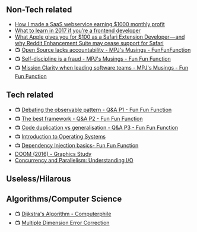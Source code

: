 ## Non-Tech related
- [How I made a SaaS webservice earning $1000 monthly profit](https://hackernoon.com/how-i-made-a-saas-webservice-earning-1000-monthly-profit-6d2b782b95c8)
- [What to learn in 2017 if you’re a frontend developer](https://medium.com/@sapegin/what-to-learn-in-2017-if-youre-a-frontend-developer-b6cfef46effd)
- [What Apple gives you for $100 as a Safari Extension Developer — and why Reddit Enhancement Suite may cease support for Safari](https://medium.com/@honestbleeps/what-apple-gives-you-for-100-as-a-safari-extension-developer-and-why-reddit-enhancement-suite-6e2d829c2e52#.hj117n7z6)
- :tv: [Open Source lacks accountability - MPJ's Musings - FunFunFunction](https://youtu.be/fGqUzrs09vs)
- :tv: [Self-discipline is a fraud - MPJ's Musings - Fun Fun Function](https://youtu.be/kI5FYpwZMXU)
- :tv: [Mission Clarity when leading software teams - MPJ's Musings - Fun Fun Function](https://youtu.be/XQCsOymE2mE)

## Tech related
- :tv: [Debating the observable pattern - Q&A P1 - Fun Fun Function](https://youtu.be/OQqouBWgpDA)
- :tv: [The best framework - Q&A P2 - Fun Fun Function](https://youtu.be/Bua8k_CcnuI)
- :tv: [Code duplication vs generalisation - Q&A P3 - Fun Fun Function](https://youtu.be/H5FdjjEjdZ4)
- :tv: [Introduction to Operating Systems](https://youtu.be/MzVGL44eq9w)
- :tv: [Dependency Injection basics- Fun Fun Function](https://youtu.be/0X1Ns2NRfks)
- [DOOM (2016) - Graphics Study](http://www.adriancourreges.com/blog/2016/09/09/doom-2016-graphics-study/)
- [Concurrency and Parallelism: Understanding I/O](https://blog.risingstack.com/concurrency-and-parallelism-understanding-i-o/)

## Useless/Hilarous

## Algorithms/Computer Science
- :tv: [Dijkstra's Algorithm - Computerphile](https://youtu.be/GazC3A4OQTE)
- :tv: [Multiple Dimension Error Correction](https://youtu.be/1_X-7BgHbE0)
